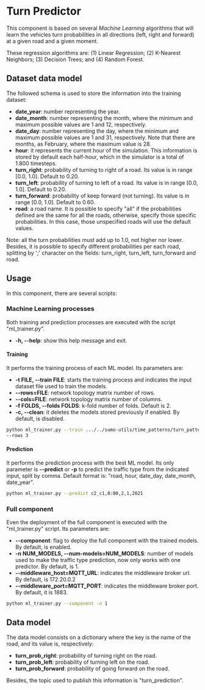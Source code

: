 #  Turn Predictor

This component is based on several *Machine Learning* algorithms that will learn the vehicles turn probabilities in all
directions (left, right and forward) at a given road and a given moment.

These regression algorithms are: (1) Linear Regression; (2) K-Nearest Neighbors; (3) Decision Trees; and 
(4) Random Forest.
  
## Dataset data model
The followed schema is used to store the information into the training dataset:
- **date_year**: number representing the year. 
- **date_month**: number representing the month, where the minimum and maximum possible values are 1 and 12, 
respectively.
- **date_day**: number representing the day, where the minimum and maximum possible values are 1 and 31, respectively. 
  Note that there are months, as February, where the maximum value is 28.
- **hour**: it represents the current hour of the simulation. This information is stored by default each half-hour, 
  which in the simulator is a total of 1.800 timesteps.
- **turn_right**: probability of turning to right of a road. Its value is in range [0.0, 1.0]. Default to 0.20.
- **turn_left**: probability of turning to left of a road. Its value is in range [0.0, 1.0]. Default to 0.20.
- **turn_forward**: probability of keep forward (not turning). Its value is in range [0.0, 1.0]. Default to 0.60.
- **road**: a road name. It is possible to specify "all" if the probabilities defined are the same for all the roads, 
  otherwise, specify those specific probabilities. In this case, those unspecified roads will use the default values.
  
Note: all the turn probabilities must add up to 1.0, not higher nor lower. Besides, it is possible to specify different
probabilities per each road, splitting by ';' character on the fields: turn_right, turn_left, turn_forward and road.

## Usage
In this component, there are several scripts:

### Machine Learning processes
Both training and prediction processes are executed with the script "ml_trainer.py".

-  **-h, --help**: show this help message and exit.

#### Training
It performs the training process of each ML model. Its parameters are:

- **-t FILE, --train FILE**: starts the training process and  indicates the input dataset file used to train the 
  models. 
- **--rows=FILE**: network topology matrix number of rows.
- **--cols=FILE**: network topology matrix number of columns.
- **-f FOLDS, --folds FOLDS**: k-fold number of folds. Default is 2.
- **-c, --clean**: it deletes the models stored previously if enabled. By default, is disabled.

```sh 
python ml_trainer.py --train .../../sumo-utils/time_patterns/turn_patterns/turn_week_route_equal_time.csv -c --cols 3 
--rows 3
```

#### Prediction
It performs the prediction process with the best ML model. Its only parameter is **--predict** or **-p** to predict the 
traffic type from the indicated input, split by comma. Default format is: "road, hour, date_day, date_month, date_year".

```sh 
python ml_trainer.py --predict c2_c1,0:00,2,1,2021
```

### Full component
Even the deployment of the full component is executed with the "ml_trainer.py" script. Its parameters are: 
- **--component**: flag to deploy the full component with the trained models. By default, is enabled. 
- **-n NUM_MODELS, --num-models=NUM_MODELS**: number of models used to make the traffic type prediction, now only works 
  with one predictor. By default, is 1. 
- **--middleware_host=MQTT_URL**: indicates the middleware broker url. By default, is 172.20.0.2 
- **--middleware_port=MQTT_PORT**: indicates the middleware broker port. By default, it is 1883.

```sh 
python ml_trainer.py --component -n 1
```

## Data model
The data model consists on a dictionary where the key is the name of the road, and its value is, respectively:
- **turn_prob_right**: probability of turning right on the road.
- **turn_prob_left**: probability of turning left on the road.
- **turn_prob_forward**: probability of going forward on the road.  

Besides, the topic used to publish this information is "turn_prediction". 



